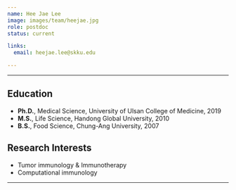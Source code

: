```yaml
---
name: Hee Jae Lee
image: images/team/heejae.jpg
role: postdoc
status: current

links:
  email: heejae.lee@skku.edu

---
```


---

## **Education**

* **Ph.D.**, Medical Science, University of Ulsan College of Medicine, 2019
* **M.S.**, Life Science, Handong Global University, 2010
* **B.S.**, Food Science, Chung-Ang University, 2007


## **Research Interests**

* Tumor immunology & Immunotherapy
* Computational immunology

---
